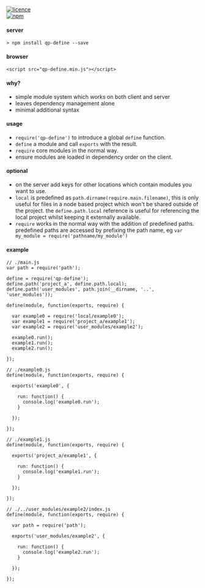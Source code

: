 [![licence](https://img.shields.io/badge/licence-MIT-blue.svg?style=flat-square)](qp-define/LICENSE)  
[![npm](https://img.shields.io/badge/npm-v1.2.2-red.svg?style=flat-square)](https://www.npmjs.com/package/qp-define)

#### server

`> npm install qp-define --save`

#### browser

`<script src="qp-define.min.js"></script>`

#### why?

- simple module system which works on both client and server
- leaves dependency management alone
- minimal additional syntax

#### usage

- `require('qp-define')` to introduce a global `define` function.
- `define` a module and call `exports` with the result.
- `require` core modules in the normal way.
- ensure modules are loaded in dependency order on the client.

#### optional

- on the server add keys for other locations which contain modules you want to use.
- `local` is predefined as `path.dirname(require.main.filename)`, this is only useful for files in a node based project which
won't be shared outside of the project. the `define.path.local` reference is useful for referencing the local project whilst
keeping it externally available.
- `require` works in the normal way with the addition of predefined paths. predefined paths are accessed by prefixing the path name, eg `var my_module = require('pathname/my_module')`

#### example

````
// ./main.js
var path = require('path');

define = require('qp-define');
define.path('project_a', define.path.local);
define.path('user_modules', path.join(__dirname, '..', 'user_modules'));

define(module, function(exports, require) {

  var example0 = require('local/example0');
  var example1 = require('project_a/example1');
  var example2 = require('user_modules/example2');

  example0.run();
  example1.run();
  example2.run();

});

````
````
// ./example0.js
define(module, function(exports, require) {

  exports('example0', {

    run: function() {
      console.log('example0.run');
    }

  });

});
````
````
// ./example1.js
define(module, function(exports, require) {

  exports('project_a/example1', {

    run: function() {
      console.log('example1.run');
    }

  });

});
````
````
// ./../user_modules/example2/index.js
define(module, function(exports, require) {

  var path = require('path');

  exports('user_modules/example2', {

    run: function() {
      console.log('example2.run');
    }

  });

});
````

